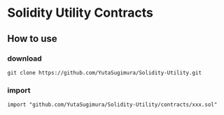 # Solidity Utility Contracts

## How to use
### download

`git clone https://github.com/YutaSugimura/Solidity-Utility.git`

### import

`
import "github.com/YutaSugimura/Solidity-Utility/contracts/xxx.sol"
`